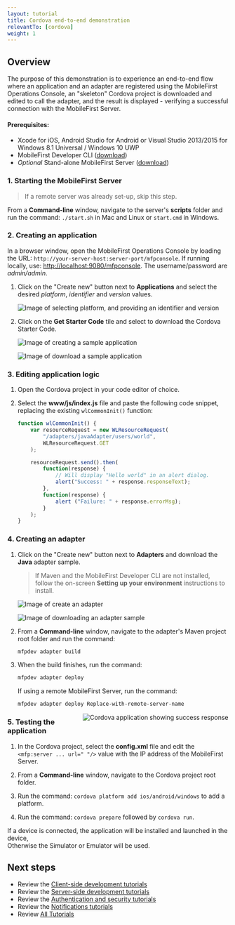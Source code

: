 ```yaml
---
layout: tutorial
title: Cordova end-to-end demonstration
relevantTo: [cordova]
weight: 1
---
```

## Overview
The purpose of this demonstration is to experience an end-to-end flow where an application and an adapter are registered using the MobileFirst Operations Console, an "skeleton" Cordova project is downloaded and edited to call the adapter, and the result is displayed - verifying a successful connection with the MobileFirst Server.

#### Prerequisites:

* Xcode for iOS, Android Studio for Android or Visual Studio 2013/2015 for Windows 8.1 Universal / Windows 10 UWP
* MobileFirst Developer CLI ([download]({{site.baseurl}}/downloads))
* *Optional* Stand-alone MobileFirst Server ([download]({{site.baseurl}}/downloads))

### 1. Starting the MobileFirst Server

> If a remote server was already set-up, skip this step.

From a **Command-line** window, navigate to the server's **scripts** folder and run the command: `./start.sh` in Mac and Linux or `start.cmd` in Windows.

### 2. Creating an application

In a browser window, open the MobileFirst Operations Console by loading the URL: `http://your-server-host:server-port/mfpconsole`. If running locally, use: [http://localhost:9080/mfpconsole](http://localhost:9080/mfpconsole). The username/password are *admin/admin*.
 
1. Click on the "Create new" button next to **Applications** and select the desired *platform*, *identifier* and *version* values.

    ![Image of selecting platform, and providing an identifier and version](create-an-application.png)
 
2. Click on the **Get Starter Code** tile and select to download the Cordova Starter Code.

    ![Image of creating a sample application](download-sample-application.png)
    
    ![Image of download a sample application](download-application-code.png)
 
### 3. Editing application logic

1. Open the Cordova project in your code editor of choice.

2. Select the **www/js/index.js** file and paste the following code snippet, replacing the existing `wlCommonInit()` function:

    ```javascript
    function wlCommonInit() {
        var resourceRequest = new WLResourceRequest(
            "/adapters/javaAdapter/users/world",
            WLResourceRequest.GET
        );

        resourceRequest.send().then(
            function(response) {
                // Will display "Hello world" in an alert dialog.
                alert("Success: " + response.responseText);
            },
            function(response) {
                alert ("Failure: " + response.errorMsg);
            }
        );
    }
    ```
    
### 4. Creating an adapter

1. Click on the "Create new" button next to **Adapters** and download the **Java** adapter sample.

    > If Maven and the MobileFirst Developer CLI are not installed, follow the on-screen **Setting up your environment** instructions to install.

    ![Image of create an adapter](create-an-adapter.png)
    
    ![Image of downloading an adapter sample](download-adapter-code.png)

2. From a **Command-line** window, navigate to the adapter's Maven project root folder and run the command: 

    ```bash
    mfpdev adapter build
    ```

3. When the build finishes, run the command:

    ```bash
    mfpdev adapter deploy
    ```

    If using a remote MobileFirst Server, run the command:

    ```bash
    mfpdev adapter deploy Replace-with-remote-server-name
    ```

<img src="cordova-success.png" alt="Cordova application showing success response" style="float:right"/>

### 5. Testing the application

1. In the Cordova project, select the **config.xml** file and edit the  
`<mfp:server ... url=" "/>` value with the IP address of the MobileFirst Server.

2. From a **Command-line** window, navigate to the Cordova project root folder.

3. Run the command: `cordova platform add ios/android/windows` to add a platform.

4. Run the command: `cordova prepare` followed by `cordova run`.

If a device is connected, the application will be installed and launched in the device,  
Otherwise the Simulator or Emulator will be used.

## Next steps

- Review the [Client-side development tutorials](../../client-side-development/)
- Review the [Server-side development tutorials](../../server-side-development/)
- Review the [Authentication and security tutorials](../../authentication-and-security/)
- Review the [Notifications tutorials](../../notifications/)
- Review [All Tutorials](../../all-tutorials)
